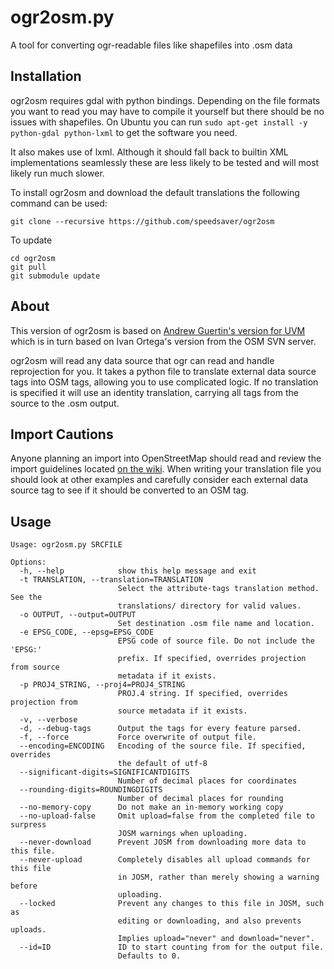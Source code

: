ogr2osm.py
==========

A tool for converting ogr-readable files like shapefiles into .osm data


Installation
------------

ogr2osm requires gdal with python bindings. Depending on the file formats 
you want to read you may have to compile it yourself but there should be no 
issues with shapefiles. On Ubuntu you can run `sudo apt-get install -y python-gdal python-lxml` to get
the software you need.

It also makes use of lxml. Although it should fall back to builtin XML implementations seamlessly these are less likely to be tested and will most likely run much slower.

To install ogr2osm and download the default translations the following command 
can be used:

	git clone --recursive https://github.com/speedsaver/ogr2osm
	
To update

	cd ogr2osm
	git pull
	git submodule update
	
About
-----

This version of ogr2osm is based on 
[Andrew Guertin's version for UVM](https://github.com/andrewguertin/ogr2osm)
which is in turn based on Ivan Ortega's version from the OSM SVN server.

ogr2osm will read any data source that ogr can read and handle reprojection for 
you. It takes a python file to translate external data source tags into OSM 
tags, allowing you to use complicated logic. If no translation is specified it 
will use an identity translation, carrying all tags from the source to the .osm 
output. 

Import Cautions
---------------
Anyone planning an import into OpenStreetMap should read and review the import 
guidelines located [on the wiki](http://wiki.openstreetmap.org/wiki/Import/Guidelines). 
When writing your translation file you should look at other examples and 
carefully consider each external data source tag to see if it should be 
converted to an OSM tag.

Usage
-----

	Usage: ogr2osm.py SRCFILE

	Options:
	  -h, --help            show this help message and exit
	  -t TRANSLATION, --translation=TRANSLATION
							Select the attribute-tags translation method. See the
							translations/ directory for valid values.
	  -o OUTPUT, --output=OUTPUT
							Set destination .osm file name and location.
	  -e EPSG_CODE, --epsg=EPSG_CODE
							EPSG code of source file. Do not include the 'EPSG:'
							prefix. If specified, overrides projection from source
							metadata if it exists.
	  -p PROJ4_STRING, --proj4=PROJ4_STRING
							PROJ.4 string. If specified, overrides projection from
							source metadata if it exists.
	  -v, --verbose         
	  -d, --debug-tags      Output the tags for every feature parsed.
	  -f, --force           Force overwrite of output file.
	  --encoding=ENCODING   Encoding of the source file. If specified, overrides
							the default of utf-8
	  --significant-digits=SIGNIFICANTDIGITS
							Number of decimal places for coordinates
	  --rounding-digits=ROUNDINGDIGITS
							Number of decimal places for rounding
	  --no-memory-copy      Do not make an in-memory working copy
	  --no-upload-false     Omit upload=false from the completed file to surpress
							JOSM warnings when uploading.
	  --never-download      Prevent JOSM from downloading more data to this file.
	  --never-upload        Completely disables all upload commands for this file
							in JOSM, rather than merely showing a warning before
							uploading.
	  --locked              Prevent any changes to this file in JOSM, such as
							editing or downloading, and also prevents uploads.
							Implies upload="never" and download="never".
	  --id=ID               ID to start counting from for the output file.
							Defaults to 0.
